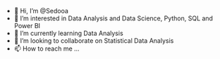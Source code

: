 - 👋 Hi, I’m @Sedooa
- 👀 I’m interested in Data Analysis and Data Science, Python, SQL and Power BI
- 🌱 I’m currently learning Data Analysis
- 💞️ I’m looking to collaborate on Statistical Data Analysis
- 📫 How to reach me ...

<!---
Sedooa/Sedooa is a ✨ special ✨ repository because its `README.md` (this file) appears on your GitHub profile.
You can click the Preview link to take a look at your changes.
--->
